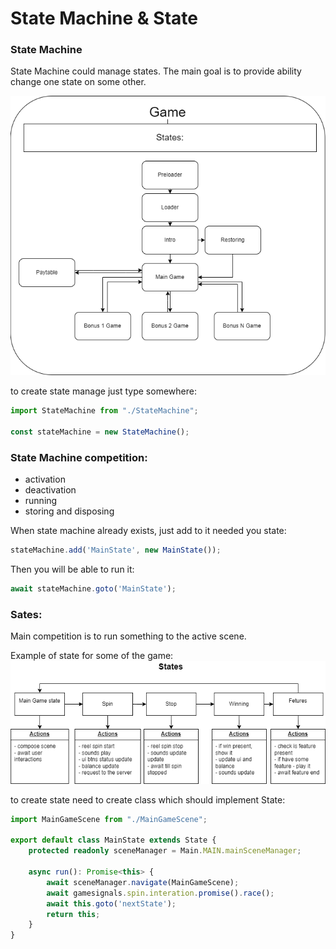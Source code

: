 # State Machine & State

### State Machine

State Machine could manage states.
The main goal is to provide ability change one state on some other.

![states](./imgs/states.drawio.png)

to create state manage just type somewhere:

```typescript
import StateMachine from "./StateMachine";

const stateMachine = new StateMachine();
```

### State Machine competition:

- activation 
- deactivation
- running
- storing and disposing

When state machine already exists, just add to it needed you state: 
```typescript
stateMachine.add('MainState', new MainState());
```

Then you will be able to run it:
```typescript
await stateMachine.goto('MainState');
```
### Sates: 

Main competition is to run something to the active scene.

Example of state for some of the game:
![](./imgs/main-game-state.drawio.png)

to create state need to create class which should implement State:

```typescript
import MainGameScene from "./MainGameScene";

export default class MainState extends State {
    protected readonly sceneManager = Main.MAIN.mainSceneManager;

    async run(): Promise<this> {
        await sceneManager.navigate(MainGameScene);
        await gamesignals.spin.interation.promise().race();
        await this.goto('nextState');
        return this;
    }
}
```
